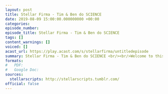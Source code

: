 ```yaml
---
layout: post
title: Stellar Firma - Tim & Ben do SCIENCE
date: 2019-08-09 15:00:00.000000000 +00:00
categories: 
episode_number: 
episode_title: Stellar Firma - Tim & Ben do SCIENCE
tags: []
content_warnings: []
voiced: []
acast_url: https://play.acast.com/s/stellarfirma/untitledepisode
summary: Stellar Firma - Tim & Ben do SCIENCE <br/><br/>Welcome to this bonus episode of Stellar Firma, where Bryn Monroe (Rusty Quill Gaming) probes the Meredith brothers to find out how much they really know about the science of Stellar Firma.
formats:
#   PDF: 
#   Google Doc: 
sources:
  stellarscripts: http://stellarscripts.tumblr.com/
official: false
---
```


